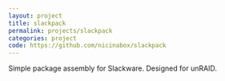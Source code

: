 ```yaml
---
layout: project
title: slackpack
permalink: projects/slackpack
categories: project
code: https://github.com/nicinabox/slackpack
---
```


Simple package assembly for Slackware. Designed for unRAID.

